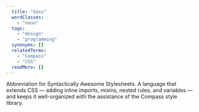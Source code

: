 ```yaml
---
  title: "Sass"
  wordClasses: 
    - "noun"
  tags: 
    - "design"
    - "programming"
  synonyms: []
  relatedTerms: 
    - "Compass"
    - "CSS"
  readMore: []
---
```

Abbreviation for Syntactically Awesome Stylesheets.  A language that extends CSS — adding inline imports, mixins, nested rules, and variables — and keeps it well-organized with the assistance of the Compass style library.
